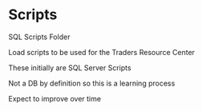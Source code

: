 # Scripts
SQL Scripts Folder


Load scripts to be used for the Traders Resource Center

These initially are SQL Server Scripts 

Not a DB by definition so this is a learning process

Expect to improve over time
